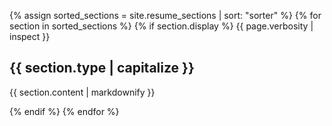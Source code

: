 {% assign sorted_sections = site.resume_sections | sort: "sorter" %}
{% for section in sorted_sections %}
  {% if section.display %}
  {{ page.verbosity | inspect }}
<h2>{{ section.type | capitalize }}</h2>
<p>{{ section.content | markdownify }}</p>
  {% endif %}
{% endfor %}
